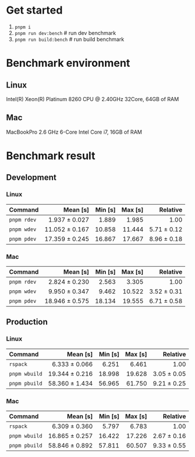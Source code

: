 # Get started
1. `pnpm i`
2. `pnpm run dev:bench` # run dev benchmark
3. `pnpm run build:bench` # run build benchmark








<!---benchStart-->
# Benchmark environment

## Linux
Intel(R) Xeon(R) Platinum 8260 CPU @ 2.40GHz 32Core, 64GB of RAM
## Mac
MacBookPro 2.6 GHz 6-Core Intel Core i7, 16GB of RAM

# Benchmark result

## Development 

### Linux 
| Command | Mean [s] | Min [s] | Max [s] | Relative |
|:---|---:|---:|---:|---:|
| `pnpm rdev` | 1.937 ± 0.027 | 1.889 | 1.985 | 1.00 |
| `pnpm wdev` | 11.052 ± 0.167 | 10.858 | 11.444 | 5.71 ± 0.12 |
| `pnpm pdev` | 17.359 ± 0.245 | 16.867 | 17.667 | 8.96 ± 0.18 |


### Mac
| Command | Mean [s] | Min [s] | Max [s] | Relative |
|:---|---:|---:|---:|---:|
| `pnpm rdev` | 2.824 ± 0.230 | 2.563 | 3.305 | 1.00 |
| `pnpm wdev` | 9.950 ± 0.347 | 9.462 | 10.522 | 3.52 ± 0.31 |
| `pnpm pdev` | 18.946 ± 0.575 | 18.134 | 19.555 | 6.71 ± 0.58 |


## Production

### Linux 
| Command | Mean [s] | Min [s] | Max [s] | Relative |
|:---|---:|---:|---:|---:|
| `rspack` | 6.333 ± 0.066 | 6.251 | 6.461 | 1.00 |
| `pnpm wbuild` | 19.344 ± 0.216 | 18.998 | 19.628 | 3.05 ± 0.05 |
| `pnpm pbuild` | 58.360 ± 1.434 | 56.965 | 61.750 | 9.21 ± 0.25 |


### Mac
| Command | Mean [s] | Min [s] | Max [s] | Relative |
|:---|---:|---:|---:|---:|
| `rspack` | 6.309 ± 0.360 | 5.797 | 6.783 | 1.00 |
| `pnpm wbuild` | 16.865 ± 0.257 | 16.422 | 17.226 | 2.67 ± 0.16 |
| `pnpm pbuild` | 58.846 ± 0.892 | 57.811 | 60.507 | 9.33 ± 0.55 |

<!---benchEnd-->
	
	
	
	
	
	
	
	